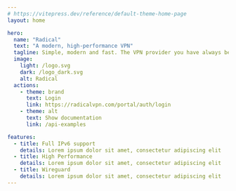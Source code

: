 ```yaml
---
# https://vitepress.dev/reference/default-theme-home-page
layout: home

hero:
  name: "Radical"
  text: "A modern, high-performance VPN"
  tagline: Simple, modern and fast. The VPN provider you have always been looking for.
  image:
    light: /logo.svg
    dark: /logo_dark.svg
    alt: Radical
  actions:
    - theme: brand
      text: Login
      link: https://radicalvpn.com/portal/auth/login
    - theme: alt
      text: Show documentation
      link: /api-examples

features:
  - title: Full IPv6 support
    details: Lorem ipsum dolor sit amet, consectetur adipiscing elit
  - title: High Performance
    details: Lorem ipsum dolor sit amet, consectetur adipiscing elit
  - title: Wireguard
    details: Lorem ipsum dolor sit amet, consectetur adipiscing elit
---
```


<style>
:root {
  --vp-home-hero-name-color: transparent;
  --vp-home-hero-name-background: -webkit-linear-gradient(120deg, #22c1c3 30%, #fdbb2d);

  --vp-home-hero-image-background-image: linear-gradient(-45deg, #22c1c3 50%, #fdbb2d 50%);
  --vp-home-hero-image-filter: blur(40px);
}

@media (min-width: 640px) {
  :root {
    --vp-home-hero-image-filter: blur(56px);
  }
}

@media (min-width: 960px) {
  :root {
    --vp-home-hero-image-filter: blur(72px);
  }
}
</style>
